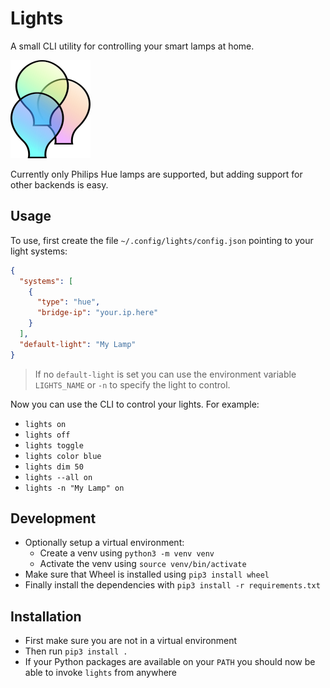 # Lights

A small CLI utility for controlling your smart lamps at home.

![Icon](lights-icon.png)

Currently only Philips Hue lamps are supported, but adding support for other backends is easy.

## Usage

To use, first create the file `~/.config/lights/config.json` pointing to your light systems:

```json
{
  "systems": [
    {
      "type": "hue",
      "bridge-ip": "your.ip.here"
    }
  ],
  "default-light": "My Lamp"
}
```

> If no `default-light` is set you can use the environment variable `LIGHTS_NAME` or `-n` to specify the light to control.

Now you can use the CLI to control your lights. For example:

* `lights on`
* `lights off`
* `lights toggle`
* `lights color blue`
* `lights dim 50`
* `lights --all on`
* `lights -n "My Lamp" on`

## Development

* Optionally setup a virtual environment:
    * Create a venv using `python3 -m venv venv`
    * Activate the venv using `source venv/bin/activate`
* Make sure that Wheel is installed using `pip3 install wheel`
* Finally install the dependencies with `pip3 install -r requirements.txt`

## Installation

* First make sure you are not in a virtual environment
* Then run `pip3 install .`
* If your Python packages are available on your `PATH` you should now be able to invoke `lights` from anywhere
